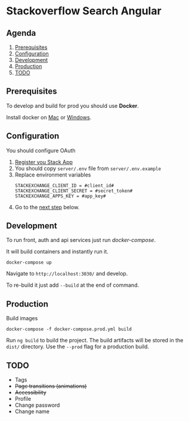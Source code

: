 # Stackoverflow Search Angular


## Agenda

 1. [Prerequisites](#pre)
 2. [Configuration](#config)
 3. [Development](#dev)
 4. [Production](#prod)
 5. [TODO](#todo)

## <a name="pre"></a> Prerequisites
To develop and build for prod you should use **Docker**.

Install docker on [Mac][docker-for-mac] or [Windows][docker-for-windows].


## <a name="config"></a> Configuration

You should configure OAuth

 1. [Register you Stack App][oauth-register]
 2. You should copy `server/.env` file from `server/.env.example`
 3. Replace environment variables
    ```
    STACKEXCHANGE_CLIENT_ID = #client_id#
    STACKEXCHANGE_CLIENT_SECRET = #secret_token#
    STACKEXCHANGE_APPS_KEY = #app_key#
    ```
 4. Go to the [next step](#dev) below.

## <a name="dev"></a> Development

To run front, auth and api services just run _docker-compose_.

It will build containers and instantly run it.
```shell
docker-compose up
```

Navigate to `http://localhost:3030/` and develop.

To re-build it just add `--build` at the end of command.

## <a name="prod"></a> Production
Build images
```shell
docker-compose -f docker-compose.prod.yml build
```

Run `ng build` to build the project. 
The build artifacts will be stored in the `dist/` directory. 
Use the `--prod` flag for a production build.

## <a name="todo"></a> TODO
- Tags
- ~~Page transitions (animations)~~
- ~~Accessibility~~
- Profile
- Change password
- Change name

[oauth-register]: https://stackapps.com/apps/oauth/register
[docker-for-mac]: https://store.docker.com/editions/community/docker-ce-desktop-mac
[docker-for-windows]: https://store.docker.com/editions/community/docker-ce-desktop-windows
